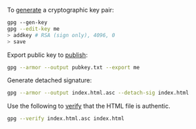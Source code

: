 To [generate](https://alexcabal.com/creating-the-perfect-gpg-keypair/) a cryptographic key pair:

```bash
gpg ‐‐gen-key
gpg --edit-key me
> addkey # RSA (sign only), 4096, 0
> save
```

Export public key to [publish](http://www.gushi.org/make-dns-cert/HOWTO.html):

```bash
gpg --armor --output pubkey.txt --export me
```

Generate detached signature:

```bash
gpg --armor --output index.html.asc --detach-sig index.html
```

Use the following to [verify](http://www.gnupg.org/gph/en/manual/x135.html) that the HTML file is authentic.

```bash
gpg --verify index.html.asc index.html
```
